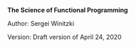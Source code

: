 **The Science of Functional Programming**

Author: Sergei Winitzki

Version: Draft version of April 24, 2020
